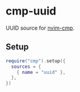 # cmp-uuid

UUID source for [nvim-cmp](https://github.com/hrsh7th/nvim-cmp).

## Setup

```lua
require("cmp").setup({
  sources = {
    { name = "uuid" },
  },
})
```
